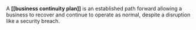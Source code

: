 A **[[business continuity plan]]** is an established path forward allowing a business to recover and continue to operate as normal, despite a disruption like a security breach.